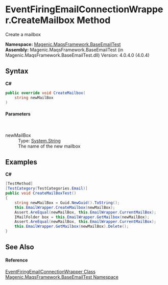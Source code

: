 # EventFiringEmailConnectionWrapper.CreateMailbox Method 
 

Create a mailbox

**Namespace:**&nbsp;<a href="#/MAQS_4/Email_AUTOGENERATED/Magenic-MaqsFramework-BaseEmailTest_Namespace">Magenic.MaqsFramework.BaseEmailTest</a><br />**Assembly:**&nbsp;Magenic.MaqsFramework.BaseEmailTest (in Magenic.MaqsFramework.BaseEmailTest.dll) Version: 4.0.4.0 (4.0.4)

## Syntax

**C#**<br />
``` C#
public override void CreateMailbox(
	string newMailBox
)
```


#### Parameters
&nbsp;<dl><dt>newMailBox</dt><dd>Type: <a href="http://msdn2.microsoft.com/en-us/library/s1wwdcbf" target="_blank">System.String</a><br />The name of the new mailbox</dd></dl>

## Examples

**C#**<br />
``` C#
[TestMethod]
[TestCategory(TestCategories.Email)]
public void CreateMailBoxTest()
{
    string newMailBox = Guid.NewGuid().ToString();
    this.EmailWrapper.CreateMailbox(newMailBox);
    Assert.AreEqual(newMailBox, this.EmailWrapper.CurrentMailBox);
    IMailFolder box = this.EmailWrapper.GetMailbox(newMailBox);
    Assert.AreEqual(newMailBox, this.EmailWrapper.CurrentMailBox);
    this.EmailWrapper.GetMailbox(newMailBox).Delete();
}
```


## See Also


#### Reference
<a href="#/MAQS_4/Email_AUTOGENERATED/EventFiringEmailConnectionWrapper_Class">EventFiringEmailConnectionWrapper Class</a><br /><a href="#/MAQS_4/Email_AUTOGENERATED/Magenic-MaqsFramework-BaseEmailTest_Namespace">Magenic.MaqsFramework.BaseEmailTest Namespace</a><br />